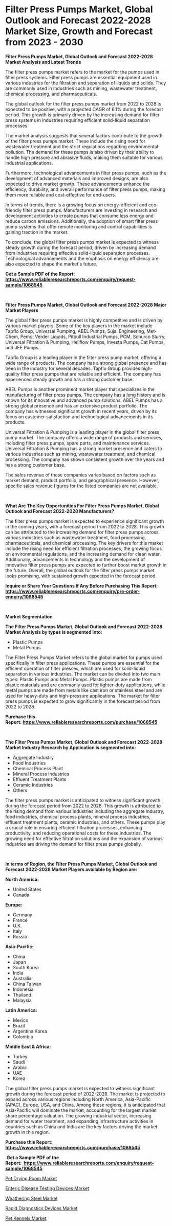<p><h1>Filter Press Pumps Market, Global Outlook and Forecast 2022-2028 Market Size, Growth and Forecast from 2023 - 2030</h1></p><p><strong>Filter Press Pumps Market, Global Outlook and Forecast 2022-2028 Market Analysis and Latest Trends</strong></p>
<p><p>The filter press pumps market refers to the market for the pumps used in filter press systems. Filter press pumps are essential equipment used in various industries for the filtration and separation of liquids and solids. They are commonly used in industries such as mining, wastewater treatment, chemical processing, and pharmaceuticals.</p><p>The global outlook for the filter press pumps market from 2022 to 2028 is expected to be positive, with a projected CAGR of 6.1% during the forecast period. This growth is primarily driven by the increasing demand for filter press systems in industries requiring efficient solid-liquid separation processes.</p><p>The market analysis suggests that several factors contribute to the growth of the filter press pumps market. These include the rising need for wastewater treatment and the strict regulations regarding environmental pollution. The demand for these pumps is also driven by their ability to handle high pressure and abrasive fluids, making them suitable for various industrial applications.</p><p>Furthermore, technological advancements in filter press pumps, such as the development of advanced materials and improved designs, are also expected to drive market growth. These advancements enhance the efficiency, durability, and overall performance of filter press pumps, making them more reliable and cost-effective for end-users.</p><p>In terms of trends, there is a growing focus on energy-efficient and eco-friendly filter press pumps. Manufacturers are investing in research and development activities to create pumps that consume less energy and reduce carbon emissions. Additionally, the adoption of smart filter press pump systems that offer remote monitoring and control capabilities is gaining traction in the market.</p><p>To conclude, the global filter press pumps market is expected to witness steady growth during the forecast period, driven by increasing demand from industries requiring effective solid-liquid separation processes. Technological advancements and the emphasis on energy efficiency are also expected to shape the market's future.</p></p>
<p><strong>Get a Sample PDF of the Report:&nbsp; <a href="https://www.reliableresearchreports.com/enquiry/request-sample/1068545">https://www.reliableresearchreports.com/enquiry/request-sample/1068545</a></strong></p>
<p>&nbsp;</p>
<p><strong>Filter Press Pumps Market, Global Outlook and Forecast 2022-2028 Major Market Players</strong></p>
<p><p>The global filter press pumps market is highly competitive and is driven by various market players. Some of the key players in the market include Tapflo Group, Universal Pumping, ABEL Pumps, Sujal Engineering, Met-Chem, Pemo, Verder Liquids, Pitbull Industrial Pumps, PCM, Schurco Slurry, Universal Filtration & Pumping, Heliflow Pumps, Investa Pumps, Cat Pumps, and JEE Pumps.</p><p>Tapflo Group is a leading player in the filter press pump market, offering a wide range of products. The company has a strong global presence and has been in the industry for several decades. Tapflo Group provides high-quality filter press pumps that are reliable and efficient. The company has experienced steady growth and has a strong customer base.</p><p>ABEL Pumps is another prominent market player that specializes in the manufacturing of filter press pumps. The company has a long history and is known for its innovative and advanced pump solutions. ABEL Pumps has a strong global presence and has an extensive product portfolio. The company has witnessed significant growth in recent years, driven by its focus on customer satisfaction and technological advancements in its products.</p><p>Universal Filtration & Pumping is a leading player in the global filter press pump market. The company offers a wide range of products and services, including filter press pumps, spare parts, and maintenance services. Universal Filtration & Pumping has a strong market presence and caters to various industries such as mining, wastewater treatment, and chemical processing. The company has shown consistent growth over the years and has a strong customer base.</p><p>The sales revenue of these companies varies based on factors such as market demand, product portfolio, and geographical presence. However, specific sales revenue figures for the listed companies are not available.</p></p>
<p>&nbsp;</p>
<p><strong>What Are The Key Opportunities For Filter Press Pumps Market, Global Outlook and Forecast 2022-2028 Manufacturers?</strong></p>
<p><p>The filter press pumps market is expected to experience significant growth in the coming years, with a forecast period from 2022 to 2028. This growth can be attributed to the increasing demand for filter press pumps across various industries such as wastewater treatment, food processing, pharmaceuticals, and chemical processing. The key drivers for this market include the rising need for efficient filtration processes, the growing focus on environmental regulations, and the increasing demand for clean water. Additionally, advancements in technology and the development of innovative filter press pumps are expected to further boost market growth in the future. Overall, the global outlook for the filter press pumps market looks promising, with sustained growth expected in the forecast period.</p></p>
<p><strong>Inquire or Share Your Questions If Any Before Purchasing This Report: <a href="https://www.reliableresearchreports.com/enquiry/pre-order-enquiry/1068545">https://www.reliableresearchreports.com/enquiry/pre-order-enquiry/1068545</a></strong></p>
<p>&nbsp;</p>
<p><strong>Market Segmentation</strong></p>
<p><strong>The Filter Press Pumps Market, Global Outlook and Forecast 2022-2028 Market Analysis by types is segmented into:</strong></p>
<p><ul><li>Plastic Pumps</li><li>Metal Pumps</li></ul></p>
<p><p>The Filter Press Pumps Market refers to the global market for pumps used specifically in filter press applications. These pumps are essential for the efficient operation of filter presses, which are used for solid-liquid separation in various industries. The market can be divided into two main types: Plastic Pumps and Metal Pumps. Plastic pumps are made from plastic materials and are commonly used for lighter-duty applications, while metal pumps are made from metals like cast iron or stainless steel and are used for heavy-duty and high-pressure applications. The market for filter press pumps is expected to grow significantly in the forecast period from 2022 to 2028.</p></p>
<p><strong>Purchase this Report:&nbsp;<a href="https://www.reliableresearchreports.com/purchase/1068545">https://www.reliableresearchreports.com/purchase/1068545</a></strong></p>
<p>&nbsp;</p>
<p><strong>The Filter Press Pumps Market, Global Outlook and Forecast 2022-2028 Market Industry Research by Application is segmented into:</strong></p>
<p><ul><li>Aggregate Industry</li><li>Food Industries</li><li>Chemical Process Plant</li><li>Mineral Process Industries</li><li>Effluent Treatment Plants</li><li>Ceramic Industries</li><li>Others</li></ul></p>
<p><p>The filter press pumps market is anticipated to witness significant growth during the forecast period from 2022 to 2028. This growth is attributed to the rising demand from various industries including the aggregate industry, food industries, chemical process plants, mineral process industries, effluent treatment plants, ceramic industries, and others. These pumps play a crucial role in ensuring efficient filtration processes, enhancing productivity, and reducing operational costs for these industries. The growing need for effective filtration solutions and the expansion of various industries are driving the demand for filter press pumps globally.</p></p>
<p>&nbsp;</p>
<p><strong>In terms of Region, the Filter Press Pumps Market, Global Outlook and Forecast 2022-2028 Market Players available by Region are:</strong></p>
<p>
    <p> <strong> North America: </strong>
        <ul>
            <li>United States</li>
            <li>Canada</li>
        </ul>
        </p> 
    <p> <strong> Europe: </strong>
        <ul>
            <li>Germany</li>
            <li>France</li>
            <li>U.K.</li>
            <li>Italy</li>
            <li>Russia</li>
        </ul>
        </p> 
    <p> <strong> Asia-Pacific: </strong>
        <ul>
            <li>China</li>
            <li>Japan</li>
            <li>South Korea</li>
            <li>India</li>
            <li>Australia</li>
            <li>China Taiwan</li>
            <li>Indonesia</li>
            <li>Thailand</li>
            <li>Malaysia</li>
        </ul>
        </p> 
    <p> <strong> Latin America: </strong>
        <ul>
            <li>Mexico</li>
            <li>Brazil</li>
            <li>Argentina Korea</li>
            <li>Colombia</li>
        </ul>
        </p> 
    <p> <strong> Middle East & Africa: </strong>
        <ul>
            <li>Turkey</li>
            <li>Saudi</li>
            <li>Arabia</li>
            <li>UAE</li>
            <li>Korea</li>
        </ul>
    </p>
    </p>
<p><p>The global filter press pumps market is expected to witness significant growth during the forecast period of 2022-2028. The market is projected to expand across various regions including North America, Asia-Pacific (APAC), Europe, USA, and China. Among these regions, it is anticipated that Asia-Pacific will dominate the market, accounting for the largest market share percentage valuation. The growing industrial sector, increasing demand for water treatment, and expanding infrastructure activities in countries such as China and India are the key factors driving the market growth in this region.</p></p>
<p><strong>Purchase this Report: <a href="https://www.reliableresearchreports.com/purchase/1068545">https://www.reliableresearchreports.com/purchase/1068545</a></strong></p>
<p>&nbsp;<strong>Get a Sample PDF of the Report:&nbsp;&nbsp;<a href="https://www.reliableresearchreports.com/enquiry/request-sample/1068545">https://www.reliableresearchreports.com/enquiry/request-sample/1068545</a></strong></p>
<p><strong></strong></p>
<p><p><a href="https://www.linkedin.com/pulse/pet-drying-room-market-size-share-global-analysis-report-kumge/">Pet Drying Room Market</a></p><p><a href="https://www.reportprime.com/enteric-disease-testing-devices-r8829">Enteric Disease Testing Devices Market</a></p><p><a href="https://medium.com/@barttrantow2023/weathering-steel-market-size-growth-forecast-2023-2030-0996403d3c6e">Weathering Steel Market</a></p><p><a href="https://www.reportprime.com/rapid-diagnostics-devices-r8832">Rapid Diagnostics Devices Market</a></p><p><a href="https://www.linkedin.com/pulse/decoding-pet-kennels-market-deep-dive-latest-trends-segmentation-yz4re/">Pet Kennels Market</a></p></p>